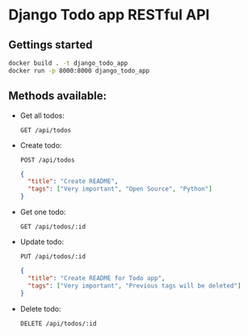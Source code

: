 # Django Todo app RESTful API

## Gettings started

```bash
docker build . -t django_todo_app
docker run -p 8000:8000 django_todo_app
```

## Methods available:

- Get all todos:

  ```
  GET /api/todos
  ```

- Create todo:

  ```
  POST /api/todos
  ```

  ```json
  {
    "title": "Create README",
    "tags": ["Very important", "Open Source", "Python"]
  }
  ```

- Get one todo:

  ```
  GET /api/todos/:id
  ```

- Update todo:

  ```
  PUT /api/todos/:id
  ```

  ```json
  {
    "title": "Create README for Todo app",
    "tags": ["Very important", "Previous tags will be deleted"]
  }
  ```

- Delete todo:

  ```
  DELETE /api/todos/:id
  ```
